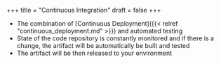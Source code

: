 +++
title = "Continuous Integration"
draft = false
+++

-   The combination of [Continuous Deployment]({{< relref "continuous_deployment.md" >}}) and automated testing
-   State of the code repository is constantly monitored and if there is a change, the artifact will be automatically be built and tested
-   The artifact will be then released to your environment